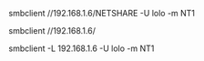 smbclient //192.168.1.6/NETSHARE -U lolo -m NT1

smbclient //192.168.1.6/

smbclient -L 192.168.1.6 -U lolo -m NT1